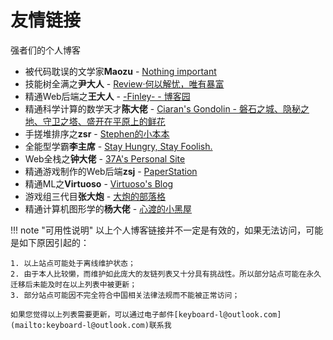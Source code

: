 # 友情链接

强者们的个人博客

- 被代码耽误的文学家**Maozu** - [Nothing important](https://blog.maozu.ink/)
- 技能树全满之**尹大人** - [Review·何以解忧，唯有暴富](https://www.yichya.dev/)
- 精通Web后端之**王大人** - [-Finley- - 博客园](https://www.cnblogs.com/Finley)
- 精通科学计算的数学天才**陈大佬** - [Ciaran's Gondolin - 磐石之城、隐秘之地、守卫之塔、盛开在平原上的鲜花](https://blog.ciaran.cn/)
- 手搓堆排序之**zsr** - [Stephen的小本本](http://www.stephenzhang.me/)
- 全能型学霸**李主席** - [Stay Hungry, Stay Foolish.](https://tobiaslee.top/)
- Web全栈之**钟大佬** - [37A's Personal Site](http://blog.three7.cc/)
- 精通游戏制作的Web后端**zsj** - [PaperStation](https://onesaber.github.io/PaperStation/)
- 精通ML之**Virtuoso** - [Virtuoso's Blog](https://blog.v1rtuoso.cn/)
- 游戏组三代目**张大炮** - [大炮的部落格](https://blog.dapaostudio.com/)
- 精通计算机图形学的**杨大佬** - [心渡的小黑屋](http://blog.xindu233.com/)


!!! note "可用性说明"
    以上个人博客链接并不一定是有效的，如果无法访问，可能是如下原因引起的：

    1. 以上站点可能处于离线维护状态；
    2. 由于本人比较懒，而维护如此庞大的友链列表又十分具有挑战性。所以部分站点可能在永久迁移后未能及时在以上列表中被更新；
    3. 部分站点可能因不完全符合中国相关法律法规而不能被正常访问；
    
    如果您觉得以上列表需要更新，可以通过电子邮件[keyboard-l@outlook.com](mailto:keyboard-l@outlook.com)联系我
